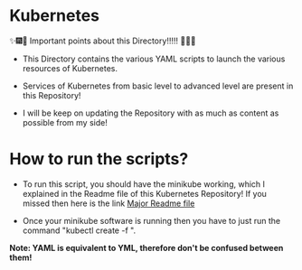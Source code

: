 # Kubernetes

:sparkles::fireworks::tada: Important points about this Directory!!!!! :tada::fireworks::sparkles:

* This Directory contains the various YAML scripts to launch the various resources of Kubernetes.

* Services of Kubernetes from basic level to advanced level are present in this Repository!

* I will be keep on updating the Repository with as much as content as possible from my side!

# How to run the scripts?

* To run this script, you should have the minikube working, which I explained in the Readme file of this Kubernetes Repository! If you missed then here is the link [Major Readme file](../README.md)

* Once your minikube software is running then you have to just run the command "kubectl create -f <yaml script name>".

**Note: YAML is equivalent to YML, therefore don't be confused  between them!**
